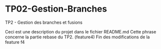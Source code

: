 # TP02-Gestion-Branches

TP2 - Gestion des branches et fusions

Ceci est une description du projet dans le fichier README.md Cette phrase concerne la partie rebase du TP2. (feature4) Fin des modifications de la feature f4
